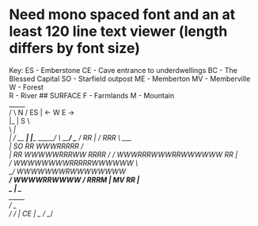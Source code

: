 # Need mono spaced font and an at least 120 line text viewer (length differs by font size)

 Key: 
    ES - Emberstone 
    CE - Cave entrance to underdwellings
    BC - The Blessed Capital
    SO - Starfield outpost
    ME - Memberton
    MV - Memberville
    W - Forest                              
    R - River                               ## SURFACE
    F - Farmlands
    M - Mountain                                                    
                                               _____                
                                              /     \               N
                                             /   ES  |          <- W E ->         
                                            |_       |              S
                                              \       \
                                               \     _|   
                                                |   /
                                 __        _____|   |_______
                          ______/  \ _____/                 \____
                         /    RR                                |
                        /      RRR                               \ ___   
                        |   SO    RR      WWWRRRRR                   /  
                        |          RR WWWWWRRRWW RRRR               /
                        /        WWWRRRWWWRRWWWWWW  RR              |    
                       /        WWWWWWWWRRRRRWWWWWW                  \   
                    __/           WWWWWWWRWWWWWWWW   
                ___/                  WWWWRRWWWW
               /                            RRRM
               |                           MV RR
               |_                                                   
                 \_
                  |
                   \___
                       \
       _____            \
      /     \__        
     /       _/
     |  CE   |
     \__    /
        \__/
              

